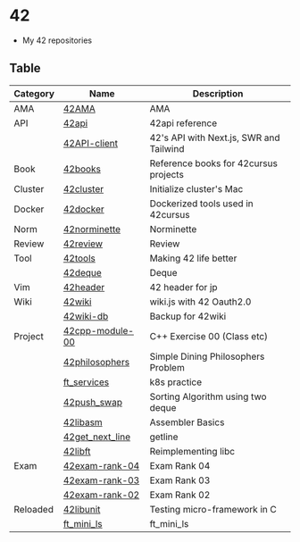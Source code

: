 # 42
- My 42 repositories

## Table

| Category | Name                                                             | Description                             |
|----------|------------------------------------------------------------------|-----------------------------------------|
| AMA      | [42AMA](https://github.com/solareenlo/42AMA)                     | AMA                                     |
| API      | [42api](https://github.com/solareenlo/42api)                     | 42api reference                         |
|          | [42API-client](https://github.com/solareenlo/42API-client)       | 42's API with Next.js, SWR and Tailwind |
| Book     | [42books](https://github.com/solareenlo/42books)                 | Reference books for 42cursus projects   |
| Cluster  | [42cluster](https://github.com/solareenlo/42cluster)             | Initialize cluster's Mac                |
| Docker   | [42docker](https://github.com/solareenlo/42docker)               | Dockerized tools used in 42cursus       |
| Norm     | [42norminette](https://github.com/solareenlo/42norminette)       | Norminette                              |
| Review   | [42review](https://github.com/solareenlo/42review)               | Review                                  |
| Tool     | [42tools](https://github.com/solareenlo/42tools)                 | Making 42 life better                   |
|          | [42deque](https://github.com/solareenlo/42deque)                 | Deque                                   |
| Vim      | [42header](https://github.com/solareenlo/42header)               | 42 header for jp                        |
| Wiki     | [42wiki](https://github.com/solareenlo/42wiki)                   | wiki.js with 42 Oauth2.0                |
|          | [42wiki-db](https://github.com/solareenlo/42wiki-db)             | Backup for 42wiki                       |
| Project  | [42cpp-module-00](https://github.com/solareenlo/42cpp-module-00) | C++ Exercise 00 (Class etc)             |
|          | [42philosophers](https://github.com/solareenlo/42philosophers)   | Simple Dining Philosophers Problem      |
|          | [ft_services](https://github.com/solareenlo/ft_services)         | k8s practice                            |
|          | [42push_swap](https://github.com/solareenlo/42push_swap)         | Sorting Algorithm using two deque       |
|          | [42libasm](https://github.com/solareenlo/42libasm)               | Assembler Basics                        |
|          | [42get_next_line](https://github.com/solareenlo/42get_next_line) | getline                                 |
|          | [42libft](https://github.com/solareenlo/42libft)                 | Reimplementing libc                     |
| Exam     | [42exam-rank-04](https://github.com/solareenlo/42exam-rank-04)   | Exam Rank 04                            |
|          | [42exam-rank-03](https://github.com/solareenlo/42exam-rank-03)   | Exam Rank 03                            |
|          | [42exam-rank-02](https://github.com/solareenlo/42exam-rank-02)   | Exam Rank 02                            |
| Reloaded | [42libunit](https://github.com/solareenlo/42libunit)             | Testing micro-framework in C            |
|          | [ft_mini_ls](https://github.com/solareenlo/ft_mini_ls)           | ft_mini_ls                              |
